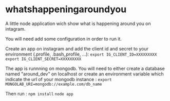 whatshappeningaroundyou
=======================

A little node application wich show what is happening around you on intagram.

You will need add some configuration in order to run it.

Create an app on instagram and add the client id and secret to your environment (.profile, .bash_profile, ...):
`export IG_CLIENT_ID=XXXXXXXXX  
export IG_CLIENT_SECRET=XXXXXXXXX`

The app is runnning on mongodb.
You will need to either create a database named "around_dev" on localhost or create an environment variable which indicate the url of your mongodb instance :
`export MONGOLAB_URI=mongodb://example.com/db_name`

Then run :
`npm install`
`node app`


